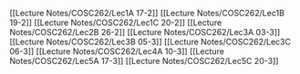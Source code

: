 [[Lecture Notes/COSC262/Lec1A 17-2]]
[[Lecture Notes/COSC262/Lec1B 19-2]]
[[Lecture Notes/COSC262/Lec1C 20-2]]
[[Lecture Notes/COSC262/Lec2B 26-2]]
[[Lecture Notes/COSC262/Lec3A 03-3]]
[[Lecture Notes/COSC262/Lec3B 05-3]]
[[Lecture Notes/COSC262/Lec3C 06-3]]
[[Lecture Notes/COSC262/Lec4A 10-3]]
[[Lecture Notes/COSC262/Lec5A 17-3]]
[[Lecture Notes/COSC262/Lec5C 20-3]]